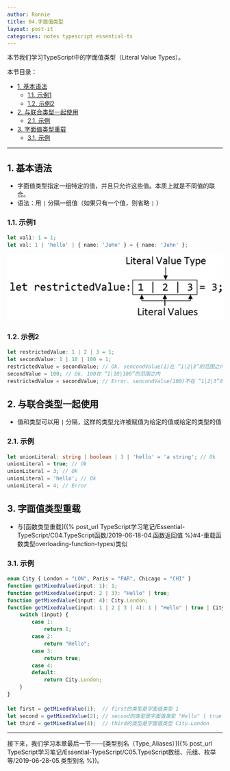 ```yaml
---
author: Ronnie
title: 04.字面值类型
layout: post-it
categories: notes typescript essential-ts
---
```


<!-- # 字面值类型（Literal Value Types） -->
本节我们学习TypeScript中的字面值类型（Literal Value Types）。

本节目录：
<!-- TOC -->

- [1. 基本语法](#1-基本语法)
    - [1.1. 示例1](#11-示例1)
    - [1.2. 示例2](#12-示例2)
- [2. 与联合类型一起使用](#2-与联合类型一起使用)
    - [2.1. 示例](#21-示例)
- [3. 字面值类型重载](#3-字面值类型重载)
    - [3.1. 示例](#31-示例)

<!-- /TOC -->

---

## 1. 基本语法
-  字面值类型指定一组特定的值，并且只允许这些值。本质上就是不同值的联合。
-  语法：用 `|` 分隔一组值（如果只有一个值，则省略 `|` ）

### 1.1. 示例1

```typescript
let val1: 1 = 1;
let val: 1 | 'hello' | { name: 'John' } = { name: 'John' };
``` 

![literal_value_types](/assets/images/TypeScript学习笔记/Essential-TypeScript/literal_value_types.png)

### 1.2. 示例2

```typescript
let restrictedValue: 1 | 2 | 3 = 1;
let secondValue: 1 | 10 | 100 = 1;
restrictedValue = secondValue; // Ok. sencondValue(1)在 “1|2|3”的范围之内
secondValue = 100; // Ok. 100在 “1|10|100”的范围之内
restrictedValue = secondValue; // Error. sencondValue(100)不在 “1|2|3”的范围之内
```

## 2. 与联合类型一起使用
- 值和类型可以用 `|` 分隔，这样的类型允许被赋值为给定的值或给定的类型的值

### 2.1. 示例

```typescript
let unionLiteral: string | boolean | 3 | 'hello' = 'a string'; // Ok
unionLiteral = true; // Ok
unionLiteral = 3; // Ok
unionLiteral = 'hello'; // Ok
unionLiteral = 4; // Error
``` 

## 3. 字面值类型重载
- 与[函数类型重载]({% post_url TypeScript学习笔记/Essential-TypeScript/C04.TypeScript函数/2019-06-18-04.函数返回值 %}#4-重载函数类型overloading-function-types)类似

### 3.1. 示例

```typescript
enum City { London = "LON", Paris = "PAR", Chicago = "CHI" }
function getMixedValue(input: 1): 1;
function getMixedValue(input: 2 | 3): "Hello" | true;
function getMixedValue(input: 4): City.London;
function getMixedValue(input: 1 | 2 | 3 | 4): 1 | "Hello" | true | City.London {
    switch (input) {
        case 1:
            return 1;
        case 2:
            return "Hello";
        case 3:
            return true;
        case 4:
        default:
            return City.London;
    }
}

let first = getMixedValue(1);  // first的类型是字面值类型 1
let second = getMixedValue(2); // second的类型是字面值类型 "Hello" | true
let third = getMixedValue(4);  // third的类型是字面值类型 City.London
```

---

接下来，我们学习本章最后一节——[类型别名（Type_Aliases）]({% post_url TypeScript学习笔记/Essential-TypeScript/C05.TypeScript数组、元组、枚举等/2019-06-28-05.类型别名 %})。

